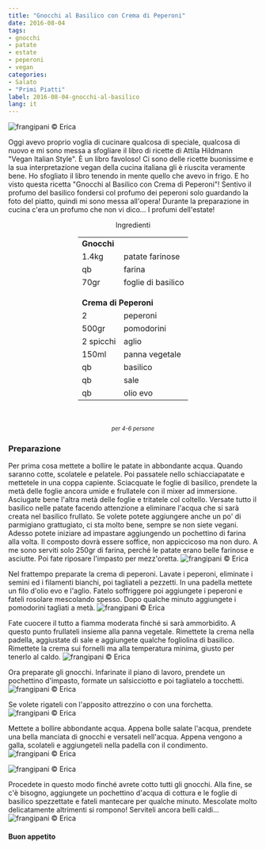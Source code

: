 ```yaml
---
title: "Gnocchi al Basilico con Crema di Peperoni"
date: 2016-08-04
tags:
- gnocchi
- patate
- estate
- peperoni
- vegan
categories:
- Salato
- "Primi Piatti"
label: 2016-08-04-gnocchi-al-basilico
lang: it
---
```

![](../2016-08-04-gnocchi-al-basilico-con-crema-di-peperoni/header.jpg "frangipani © Erica")

Oggi avevo proprio voglia di cucinare qualcosa di speciale, qualcosa di nuovo e mi sono messa a sfogliare il libro di ricette di Attila Hildmann "Vegan Italian Style". È un libro favoloso! Ci sono delle ricette buonissime e la sua interpretazione vegan della cucina italiana gli è riuscita veramente bene.
Ho sfogliato il libro tenendo in mente quello che avevo in frigo. E ho visto questa ricetta "Gnocchi al Basilico con Crema di Peperoni"! Sentivo il profumo del basilico fondersi col profumo dei peperoni solo guardando la foto del piatto, quindi mi sono messa all'opera! Durante la preparazione in cucina c'era un profumo che non vi dico... I profumi dell'estate!

<div id="wrapper" style="text-align: center">
  <div id="yourdiv" style="display: inline-block;">
    <div class="ingredients">
      <div class="ingredients-title">Ingredienti</div>
      <table>
        <tbody>
          <tr>
            <td colspan="2"><b>Gnocchi</b></td>
          </tr>
          <tr>
            <td>1.4kg</td>
            <td>patate farinose</td>
          </tr>
          <tr>
            <td>qb</td>
            <td>farina</td>
          </tr>
          <tr>
            <td>70gr</td>
            <td>foglie di basilico</td>
          </tr>
          <tr style="height: 15px;"></tr>
          <tr>          
            <td colspan="2"><b>Crema di Peperoni</b></td>
          </tr>      
          <tr>
            <td>2</td>
            <td>peperoni</td>
          </tr>
          <tr>
            <td>500gr</td>
            <td>pomodorini</td>
          </tr>
          <tr>
            <td>2 spicchi</td>
            <td>aglio</td>
          </tr>
          <tr>
            <td>150ml</td>
            <td>panna vegetale</td>
          </tr>
          <tr>
            <td>qb</td>
            <td>basilico</td>
          </tr>
          <tr>
            <td>qb</td>
            <td>sale</td>
          </tr>
          <tr>
            <td>qb</td>
            <td>olio evo</td>        
          </tr>
        </tbody>
      </table>
      <br></br>
      <i class="pull-right" style="font-size: 80%;">per 4-6 persone</i>
    </div>
  </div>
</div>


<h3>
  <font color="grey">
    <i class="fa-solid fa-gears"></i>
  </font> Preparazione
</h3>

Per prima cosa mettete a bollire le patate in abbondante acqua. Quando saranno cotte, scolatele e pelatele. Poi passatele nello schiacciapatate e mettetele in una coppa capiente. Sciacquate le foglie di basilico, prendete la metà delle foglie ancora umide e frullatele con il mixer ad immersione. Asciugate bene l'altra metà delle foglie e tritatele col coltello. Versate tutto il basilico nelle patate facendo attenzione a eliminare l'acqua che si sarà creata nel basilico frullato. Se volete potete aggiungere anche un po' di parmigiano grattugiato, ci sta molto bene, sempre se non siete vegani. Adesso potete iniziare ad impastare aggiungendo un pochettino di farina alla volta. Il composto dovrà essere soffice, non appiccicoso ma non duro. A me sono serviti solo 250gr di farina, perché le patate erano belle farinose e asciutte. Poi fate riposare l'impasto per mezz'oretta.
![](../2016-08-04-gnocchi-al-basilico-con-crema-di-peperoni/impasto.jpg "frangipani © Erica")

Nel frattempo preparate la crema di peperoni. Lavate i peperoni, eliminate i semini ed i filamenti bianchi, poi tagliateli a pezzetti. In una padella mettete un filo d'olio evo e l'aglio. Fatelo soffriggere poi aggiungete i peperoni e fateli rosolare mescolando spesso. Dopo qualche minuto aggiungete i pomodorini tagliati a metà. 
![](../2016-08-04-gnocchi-al-basilico-con-crema-di-peperoni/cremacruda.jpg "frangipani © Erica")

Fate cuocere il tutto a fiamma moderata finché si sarà ammorbidito. A questo punto frullateli insieme alla panna vegetale. Rimettete la crema nella padella, aggiustate di sale e aggiungete qualche fogliolina di basilico. Rimettete la crema sui fornelli ma alla temperatura minima, giusto per tenerlo al caldo.
![](../2016-08-04-gnocchi-al-basilico-con-crema-di-peperoni/crema.jpg "frangipani © Erica")

Ora preparate gli gnocchi. Infarinate il piano di lavoro, prendete un pochettino d'impasto, formate un salsicciotto e poi tagliatelo a tocchetti.
![](../2016-08-04-gnocchi-al-basilico-con-crema-di-peperoni/gnocchi.jpg "frangipani © Erica")

Se volete rigateli con l'apposito attrezzino o con una forchetta. 
![](../2016-08-04-gnocchi-al-basilico-con-crema-di-peperoni/gnocchirigati.jpg "frangipani © Erica")

Mettete a bollire abbondante acqua. Appena bolle salate l'acqua, prendete una bella manciata di gnocchi e versateli nell'acqua. Appena vengono a galla, scolateli e aggiungeteli nella padella con il condimento.
![](../2016-08-04-gnocchi-al-basilico-con-crema-di-peperoni/pentola.jpg "frangipani © Erica")

![](../2016-08-04-gnocchi-al-basilico-con-crema-di-peperoni/padella.jpg "frangipani © Erica")

Procedete in questo modo finché avrete cotto tutti gli gnocchi. Alla fine, se c'è bisogno, aggiungete un pochettino d'acqua di cottura e le foglie di basilico spezzettate e fateli mantecare per qualche minuto. Mescolate molto delicatamente altrimenti si rompono! Serviteli ancora belli caldi...
![](../2016-08-04-gnocchi-al-basilico-con-crema-di-peperoni/risultato.jpg "frangipani © Erica")

<h4>Buon appetito
  <font color="red">
    <i class="fa-regular fa-face-smile"></i>
  </font>
</h4>
